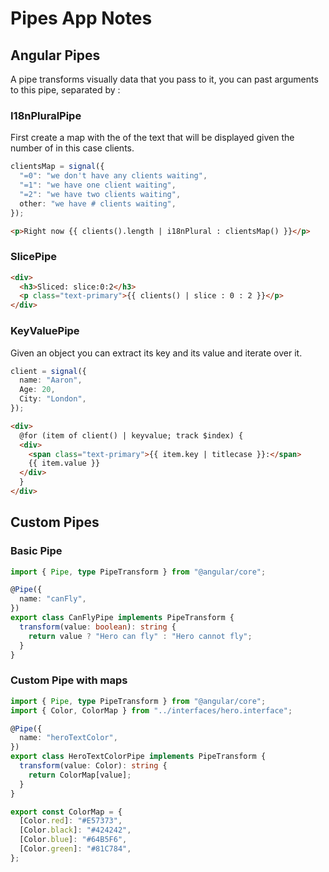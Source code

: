 # Pipes App Notes

## Angular Pipes

A pipe transforms visually data that you pass to it, you can past arguments to this pipe, separated by :

### I18nPluralPipe

First create a map with the of the text that will be displayed given the number of in this case clients.

```typescript
clientsMap = signal({
  "=0": "we don't have any clients waiting",
  "=1": "we have one client waiting",
  "=2": "we have two clients waiting",
  other: "we have # clients waiting",
});
```

```html
<p>Right now {{ clients().length | i18nPlural : clientsMap() }}</p>
```

### SlicePipe

```html
<div>
  <h3>Sliced: slice:0:2</h3>
  <p class="text-primary">{{ clients() | slice : 0 : 2 }}</p>
</div>
```

### KeyValuePipe
Given an object you can extract its key and its value and iterate over it.

```typescript
client = signal({
  name: "Aaron",
  Age: 20,
  City: "London",
});
```

```html
<div>
  @for (item of client() | keyvalue; track $index) {
  <div>
    <span class="text-primary">{{ item.key | titlecase }}:</span>
    {{ item.value }}
  </div>
  }
</div>
```

## Custom Pipes

### Basic Pipe

```typescript
import { Pipe, type PipeTransform } from "@angular/core";

@Pipe({
  name: "canFly",
})
export class CanFlyPipe implements PipeTransform {
  transform(value: boolean): string {
    return value ? "Hero can fly" : "Hero cannot fly";
  }
}
```

### Custom Pipe with maps

```typescript
import { Pipe, type PipeTransform } from "@angular/core";
import { Color, ColorMap } from "../interfaces/hero.interface";

@Pipe({
  name: "heroTextColor",
})
export class HeroTextColorPipe implements PipeTransform {
  transform(value: Color): string {
    return ColorMap[value];
  }
}

export const ColorMap = {
  [Color.red]: "#E57373",
  [Color.black]: "#424242",
  [Color.blue]: "#64B5F6",
  [Color.green]: "#81C784",
};
```
